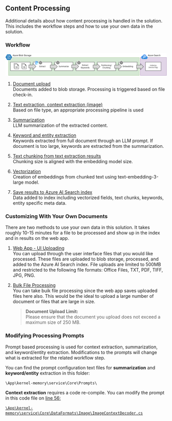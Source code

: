 ## Content Processing
Additional details about how content processing is handled in the solution. This includes the workflow steps and how to use your own data in the solution.

### Workflow
![image](./images/deployment/DocumentProcess.png)
1. <u>Document upload</u><br/>
Documents added to blob storage. Processing is triggered based on file check-in.

2. <u>Text extraction, context extraction (image)</u><br/>
Based on file type, an appropriate processing pipeline is used

3. <u>Summarization</u><br/>
LLM summarization of the extracted content.

4. <u>Keyword and entity extraction</u><br/>
Keywords extracted from full document through an LLM prompt. If document is too large, keywords are extracted from the summarization.

5. <u>Text chunking from text extraction results</u><br/>
Chunking size is aligned with the embedding model size.

6. <u>Vectorization</u><br/>
Creation of embeddings from chunked text using text-embedding-3-large model.

7. <u>Save results to Azure AI Search index</u><br/>
Data added to index including vectorized fields, text chunks, keywords, entity specific meta data.

### Customizing With Your Own Documents

There are two methods to use your own data in this solution. It takes roughly 10-15 minutes for a file to be processed and show up in the index and in results on the web app.

1. <u>Web App - UI Uploading</u><br/>
You can upload through the user interface files that you would like processed. These files are uploaded to blob storage, processed, and added to the Azure AI Search index. File uploads are limited to 500MB and restricted to the following file formats: Office Files, TXT, PDF, TIFF, JPG, PNG.

2. <u>Bulk File Processing</u><br/>
You can take buik file processing since the web app saves uploaded files here also. This would be the ideal to upload a large number of document or files that are large in size. 

    > **Document Upload Limit:** <br/>
    Please ensure that the document you upload does not exceed a maximum size of 250 MB.
    

### Modifying Processing Prompts 

Prompt based processing is used for context extraction, summarization, and keyword/entity extraction. Modifications to the prompts will change what is extracted for the related workflow step.

You can find the prompt configuration text files for **summarization** and **keyword/entity** extraction in this folder:
```
\App\kernel-memory\service\Core\Prompts\
```

**Context extraction** requires a code re-compile. You can modify the prompt in this code file on <u>line 56</ul>:

```
\App\kernel-memory\service\Core\DataFormats\Image\ImageContextDecoder.cs
 ```
